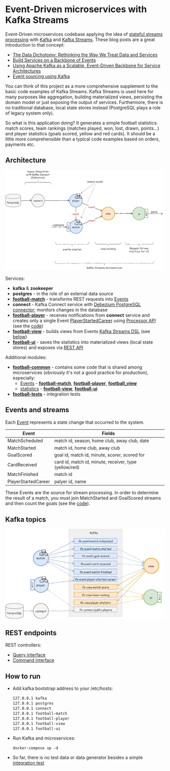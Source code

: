 # Event-Driven microservices with Kafka Streams

Event-Driven microservices codebase applying the idea of [stateful streams processing](https://docs.confluent.io/current/streams/concepts.html#stateful-stream-processing) with [Kafka](https://kafka.apache.org/) and [Kafka Streams](https://kafka.apache.org/documentation/streams/). These blog posts are a great introduction to that concept:
- [The Data Dichotomy: Rethinking the Way We Treat Data and Services](https://www.confluent.io/blog/data-dichotomy-rethinking-the-way-we-treat-data-and-services/)
- [Build Services on a Backbone of Events](https://www.confluent.io/blog/build-services-backbone-events/)
- [Using Apache Kafka as a Scalable, Event-Driven Backbone for Service Architectures](https://www.confluent.io/blog/apache-kafka-for-service-architectures/)
- [Event sourcing using Kafka](https://blog.softwaremill.com/event-sourcing-using-kafka-53dfd72ad45d)

You can think of this project as a more comprehensive supplement to the basic code examples of Kafka Streams. Kafka Streams is used here for many purposes like aggregation, building materialized views, persisting the domain model or just exposing the output of services. Furthermore, there is no traditional database, local state stores instead (PostgreSQL plays a role of legacy system only).

So what is this application doing? It generates a simple football statistics: match scores, team rankings (matches played, won, lost, drawn, points...) and player statistics (goals scored, yellow and red cards). It should be a little more comprehensible than a typical code examples based on orders, payments etc. 


## Architecture

![architecture](docs/architecture.png)

Services:
- __kafka__ & __zookeeper__
- __postgres__ - in the role of an external data source
- __[football-match](football-match/)__ - transforms REST requests into [Events](football-common/src/main/java/org/djar/football/model/event/)
- __connect__ - Kafka Connect service with [Debezium PostgreSQL connector](http://debezium.io/docs/connectors/postgresql/); monitors changes in the database
- __[football-player](football-player/)__ - receives notifications from __connect__ service and creates only a single Event [PlayerStartedCareer](football-common/src/main/java/org/djar/football/model/event/PlayerStartedCareer.java) using [Processor API](https://kafka.apache.org/11/documentation/streams/developer-guide/processor-api.html) (see the [code](football-player/src/main/java/org/djar/football/player/snapshot/DomainUpdater.java))
- __[football-view](football-view/)__ - builds views from Events [Kafka Streams DSL](https://kafka.apache.org/11/documentation/streams/developer-guide/dsl-api.html) (see [below](#events-and-streams))
- __[football-ui](football-ui/)__ - saves the statistics into materialized views (local state stores) and exposes via [REST API](football-ui/src/main/java/org/djar/football/ui/controller/StatisticsController.java)

Additional modules:
- __[football-common](football-common/)__ - contains some code that is shared among microservices (obviously it's not a good practice for production), especially:
    - [Events](football-common/src/main/java/org/djar/football/model/event/) - __[football-match](football-match/)__, __[football-player](football-player/)__, __[football_view](football-view/)__
    - [statistics](football-common/src/main/java/org/djar/football/model/view/) - __[football-view](football-view/)__, __[football-ui](football-ui/)__
- __[football-tests](football-tests/)__ - integration tests


## Events and streams

Each [Event](football-common/src/main/java/org/djar/football/model/event/) represents a state change that occurred to the system.

| Event               | Fields                                                 |
| ------------------- | ------------------------------------------------------ |
| MatchScheduled      | match id, season, home club, away club, date           |
| MatchStarted        | match id, home club, away club                         |
| GoalScored          | goal id, match id, minute, scorer, scored for          |
| CardReceived        | card id, match id, minute, receiver, type (yellow/red) |
| MatchFinished       | match id                                               |
| PlayerStartedCareer | palyer id, name                                        |

These Events are the source for stream processing. In order to determine the result of a match, you must join MatchStarted and GoalScored streams and then count the goals (see the [code](football-view/src/main/java/org/djar/football/view/projection/StatisticsBuilder.java)).


## Kafka topics

![topics](docs/topics.png)


## REST endpoints

REST controllers:
- [Query interface](football-ui/src/main/java/org/djar/football/ui/controller/StatisticsController.java)
- [Command interface](football-match/src/main/java/org/djar/football/match/controller/MatchController.java)


## How to run

- Add kafka bootstrap address to your /etc/hosts:
    ```
    127.0.0.1 kafka
    127.0.0.1 postgres
    127.0.0.1 connect
    127.0.0.1 football-match
    127.0.0.1 football-player
    127.0.0.1 football-view
    127.0.0.1 football-ui
    ```
- Run Kafka and microservices:
    ```
    docker-compose up -d
    ```
- So far, there is no test data or data generator besides a simple [integration test](football-tests/)
